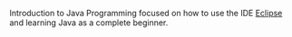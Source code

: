 Introduction to Java Programming focused on how to use the IDE [Eclipse](https://www.eclipse.org/downloads/) and learning Java as a complete beginner.